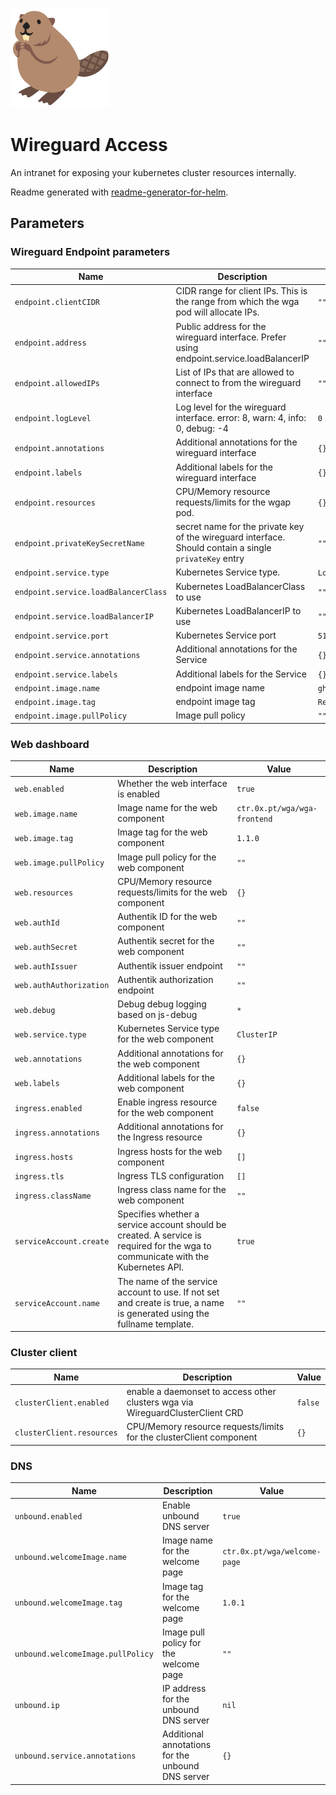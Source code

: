 ![beaver logo](docs/bobr.png?raw=true)

# Wireguard Access

An intranet for exposing your kubernetes cluster resources internally.

Readme generated with [readme-generator-for-helm](https://github.com/bitnami/readme-generator-for-helm).

## Parameters

### Wireguard Endpoint parameters

| Name                                 | Description                                                                                            | Value                    |
| ------------------------------------ | ------------------------------------------------------------------------------------------------------ | ------------------------ |
| `endpoint.clientCIDR`                | CIDR range for client IPs. This is the range from which the wga pod will allocate IPs.                 | `""`                     |
| `endpoint.address`                   | Public address for the wireguard interface. Prefer using endpoint.service.loadBalancerIP               | `""`                     |
| `endpoint.allowedIPs`                | List of IPs that are allowed to connect to from the wireguard interface                                | `""`                     |
| `endpoint.logLevel`                  | Log level for the wireguard interface. error: 8, warn: 4, info: 0, debug: -4                           | `0`                      |
| `endpoint.annotations`               | Additional annotations for the wireguard interface                                                     | `{}`                     |
| `endpoint.labels`                    | Additional labels for the wireguard interface                                                          | `{}`                     |
| `endpoint.resources`                 | CPU/Memory resource requests/limits for the wgap pod.                                                  | `{}`                     |
| `endpoint.privateKeySecretName`      | secret name for the private key of the wireguard interface. Should contain a single `privateKey` entry | `""`                     |
| `endpoint.service.type`              | Kubernetes Service type.                                                                               | `LoadBalancer`           |
| `endpoint.service.loadBalancerClass` | Kubernetes LoadBalancerClass to use                                                                    | `""`                     |
| `endpoint.service.loadBalancerIP`    | Kubernetes LoadBalancerIP to use                                                                       | `""`                     |
| `endpoint.service.port`              | Kubernetes Service port                                                                                | `51820`                  |
| `endpoint.service.annotations`       | Additional annotations for the Service                                                                 | `{}`                     |
| `endpoint.service.labels`            | Additional labels for the Service                                                                      | `{}`                     |
| `endpoint.image.name`                | endpoint image name                                                                                    | `ghcr.io/kraudcloud/wga` |
| `endpoint.image.tag`                 | endpoint image tag                                                                                     | `Release.appVersion`     |
| `endpoint.image.pullPolicy`          | Image pull policy                                                                                      | `""`                     |

### Web dashboard

| Name                    | Description                                                                                                                      | Value                        |
| ----------------------- | -------------------------------------------------------------------------------------------------------------------------------- | ---------------------------- |
| `web.enabled`           | Whether the web interface is enabled                                                                                             | `true`                       |
| `web.image.name`        | Image name for the web component                                                                                                 | `ctr.0x.pt/wga/wga-frontend` |
| `web.image.tag`         | Image tag for the web component                                                                                                  | `1.1.0`                      |
| `web.image.pullPolicy`  | Image pull policy for the web component                                                                                          | `""`                         |
| `web.resources`         | CPU/Memory resource requests/limits for the web component                                                                        | `{}`                         |
| `web.authId`            | Authentik ID for the web component                                                                                               | `""`                         |
| `web.authSecret`        | Authentik secret for the web component                                                                                           | `""`                         |
| `web.authIssuer`        | Authentik issuer endpoint                                                                                                        | `""`                         |
| `web.authAuthorization` | Authentik authorization endpoint                                                                                                 | `""`                         |
| `web.debug`             | Debug debug logging based on js-debug                                                                                            | `*`                          |
| `web.service.type`      | Kubernetes Service type for the web component                                                                                    | `ClusterIP`                  |
| `web.annotations`       | Additional annotations for the web component                                                                                     | `{}`                         |
| `web.labels`            | Additional labels for the web component                                                                                          | `{}`                         |
| `ingress.enabled`       | Enable ingress resource for the web component                                                                                    | `false`                      |
| `ingress.annotations`   | Additional annotations for the Ingress resource                                                                                  | `{}`                         |
| `ingress.hosts`         | Ingress hosts for the web component                                                                                              | `[]`                         |
| `ingress.tls`           | Ingress TLS configuration                                                                                                        | `[]`                         |
| `ingress.className`     | Ingress class name for the web component                                                                                         | `""`                         |
| `serviceAccount.create` | Specifies whether a service account should be created. A service is required for the wga to communicate with the Kubernetes API. | `true`                       |
| `serviceAccount.name`   | The name of the service account to use. If not set and create is true, a name is generated using the fullname template.          | `""`                         |

### Cluster client

| Name                      | Description                                                                    | Value   |
| ------------------------- | ------------------------------------------------------------------------------ | ------- |
| `clusterClient.enabled`   | enable a daemonset to access other clusters wga via WireguardClusterClient CRD | `false` |
| `clusterClient.resources` | CPU/Memory resource requests/limits for the clusterClient component            | `{}`    |

### DNS

| Name                              | Description                                       | Value                        |
| --------------------------------- | ------------------------------------------------- | ---------------------------- |
| `unbound.enabled`                 | Enable unbound DNS server                         | `true`                       |
| `unbound.welcomeImage.name`       | Image name for the welcome page                   | `ctr.0x.pt/wga/welcome-page` |
| `unbound.welcomeImage.tag`        | Image tag for the welcome page                    | `1.0.1`                      |
| `unbound.welcomeImage.pullPolicy` | Image pull policy for the welcome page            | `""`                         |
| `unbound.ip`                      | IP address for the unbound DNS server             | `nil`                        |
| `unbound.service.annotations`     | Additional annotations for the unbound DNS server | `{}`                         |
